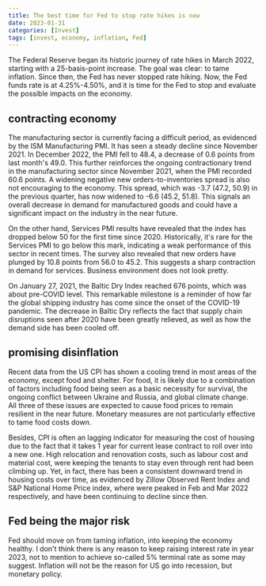```yaml
---
title: The best time for Fed to stop rate hikes is now
date: 2023-01-31
categories: [Invest]
tags: [invest, economy, inflation, Fed]
---
```


The Federal Reserve began its historic journey of rate hikes in March 2022, starting with a 25-basis-point increase. The goal was clear: to tame inflation. Since then, the Fed has never stopped rate hiking. Now, the Fed funds rate is at 4.25%-4.50%, and it is time for the Fed to stop and evaluate the possible impacts on the economy.

## contracting economy

The manufacturing sector is currently facing a difficult period, as evidenced by the ISM Manufacturing PMI. It has seen a steady decline since November 2021. In December 2022, the PMI fell to 48.4, a decrease of 0.6 points from last month's 49.0. This further reinforces the ongoing contractionary trend in the manufacturing sector since November 2021, when the PMI recorded 60.6 points. A widening negative new orders-to-inventories spread is also not encouraging to the economy. This spread, which was -3.7 (47.2, 50.9) in the previous quarter, has now widened to -6.6 (45.2, 51.8). This signals an overall decrease in demand for manufactured goods and could have a significant impact on the industry in the near future.

On the other hand, Services PMI results have revealed that the index has dropped below 50 for the first time since 2020. Historically, it's rare for the Services PMI to go below this mark, indicating a weak performance of this sector in recent times. The survey also revealed that new orders have plunged by 10.8 points from 56.0 to 45.2. This suggests a sharp contraction in demand for services. Business environment does not look pretty.

On January 27, 2021, the Baltic Dry Index reached 676 points, which was about pre-COVID level. This remarkable milestone is a reminder of how far the global shipping industry has come since the onset of the COVID-19 pandemic. The decrease in Baltic Dry reflects the fact that supply chain disruptions seen after 2020 have been greatly relieved, as well as how the demand side has been cooled off. 

## promising disinflation

Recent data from the US CPI has shown a cooling trend in most areas of the economy, except food and shelter. For food, it is likely due to a combination of factors including food being seen as a basic necessity for survival, the ongoing conflict between Ukraine and Russia, and global climate change. All three of these issues are expected to cause food prices to remain resilient in the near future. Monetary measures are not particularly effective to tame food costs down.

Besides, CPI is often an lagging indicator for measuring the cost of housing due to the fact that it takes 1 year for current lease contract to roll over into a new one. High relocation and renovation costs, such as labour cost and material cost, were keeping the tenants to stay even through rent had been climbing up. Yet, in fact, there has been a consistent downward trend in housing costs over time, as evidenced by Zillow Observed Rent Index and S&P National Home Price index, where were peaked in Feb and Mar 2022 respectively, and have been continuing to decline since then.

## Fed being the major risk

Fed should move on from taming inflation, into keeping the economy healthy. I don't think there is any reason to keep raising interest rate in year 2023, not to mention to achieve so-called 5% terminal rate as some may suggest. Inflation will not be the reason for US go into recession, but monetary policy.